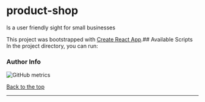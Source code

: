 # product-shop
Is a user friendly sight for small businesses 

This project was bootstrapped with [Create React App](https://github.com/facebook/create-react-app).## Available Scripts
In the project directory, you can run:

### Author Info

![GitHub metrics](https://metrics.lecoq.io/rmwillow)  



[Back to the top](#table-of-contents)
 
 
---